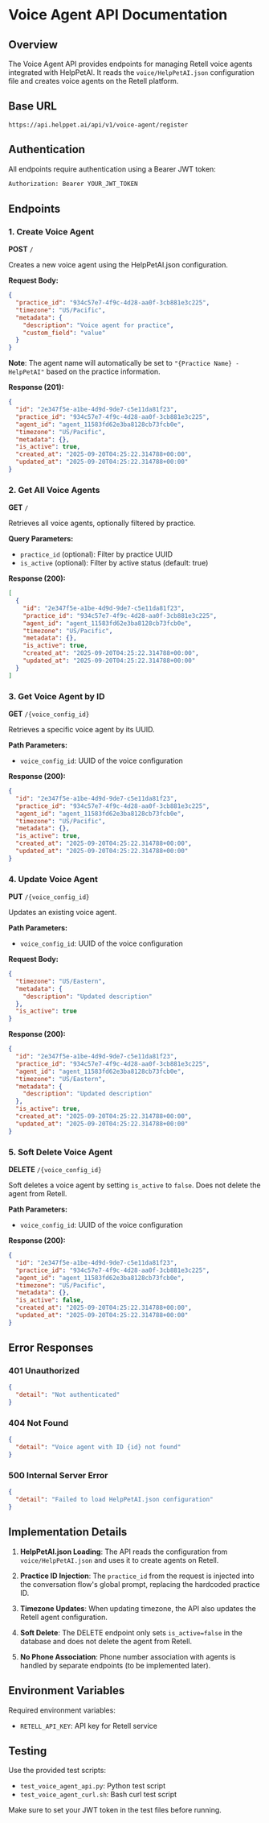 # Voice Agent API Documentation

## Overview

The Voice Agent API provides endpoints for managing Retell voice agents integrated with HelpPetAI. It reads the `voice/HelpPetAI.json` configuration file and creates voice agents on the Retell platform.

## Base URL

```
https://api.helppet.ai/api/v1/voice-agent/register
```

## Authentication

All endpoints require authentication using a Bearer JWT token:

```bash
Authorization: Bearer YOUR_JWT_TOKEN
```

## Endpoints

### 1. Create Voice Agent

**POST** `/`

Creates a new voice agent using the HelpPetAI.json configuration.

**Request Body:**
```json
{
  "practice_id": "934c57e7-4f9c-4d28-aa0f-3cb881e3c225",
  "timezone": "US/Pacific",
  "metadata": {
    "description": "Voice agent for practice",
    "custom_field": "value"
  }
}
```

**Note**: The agent name will automatically be set to `"{Practice Name} - HelpPetAI"` based on the practice information.

**Response (201):**
```json
{
  "id": "2e347f5e-a1be-4d9d-9de7-c5e11da81f23",
  "practice_id": "934c57e7-4f9c-4d28-aa0f-3cb881e3c225",
  "agent_id": "agent_11583fd62e3ba8128cb73fcb0e",
  "timezone": "US/Pacific",
  "metadata": {},
  "is_active": true,
  "created_at": "2025-09-20T04:25:22.314788+00:00",
  "updated_at": "2025-09-20T04:25:22.314788+00:00"
}
```

### 2. Get All Voice Agents

**GET** `/`

Retrieves all voice agents, optionally filtered by practice.

**Query Parameters:**
- `practice_id` (optional): Filter by practice UUID
- `is_active` (optional): Filter by active status (default: true)

**Response (200):**
```json
[
  {
    "id": "2e347f5e-a1be-4d9d-9de7-c5e11da81f23",
    "practice_id": "934c57e7-4f9c-4d28-aa0f-3cb881e3c225",
    "agent_id": "agent_11583fd62e3ba8128cb73fcb0e",
    "timezone": "US/Pacific",
    "metadata": {},
    "is_active": true,
    "created_at": "2025-09-20T04:25:22.314788+00:00",
    "updated_at": "2025-09-20T04:25:22.314788+00:00"
  }
]
```

### 3. Get Voice Agent by ID

**GET** `/{voice_config_id}`

Retrieves a specific voice agent by its UUID.

**Path Parameters:**
- `voice_config_id`: UUID of the voice configuration

**Response (200):**
```json
{
  "id": "2e347f5e-a1be-4d9d-9de7-c5e11da81f23",
  "practice_id": "934c57e7-4f9c-4d28-aa0f-3cb881e3c225",
  "agent_id": "agent_11583fd62e3ba8128cb73fcb0e",
  "timezone": "US/Pacific",
  "metadata": {},
  "is_active": true,
  "created_at": "2025-09-20T04:25:22.314788+00:00",
  "updated_at": "2025-09-20T04:25:22.314788+00:00"
}
```

### 4. Update Voice Agent

**PUT** `/{voice_config_id}`

Updates an existing voice agent.

**Path Parameters:**
- `voice_config_id`: UUID of the voice configuration

**Request Body:**
```json
{
  "timezone": "US/Eastern",
  "metadata": {
    "description": "Updated description"
  },
  "is_active": true
}
```

**Response (200):**
```json
{
  "id": "2e347f5e-a1be-4d9d-9de7-c5e11da81f23",
  "practice_id": "934c57e7-4f9c-4d28-aa0f-3cb881e3c225",
  "agent_id": "agent_11583fd62e3ba8128cb73fcb0e",
  "timezone": "US/Eastern",
  "metadata": {
    "description": "Updated description"
  },
  "is_active": true,
  "created_at": "2025-09-20T04:25:22.314788+00:00",
  "updated_at": "2025-09-20T04:25:22.314788+00:00"
}
```

### 5. Soft Delete Voice Agent

**DELETE** `/{voice_config_id}`

Soft deletes a voice agent by setting `is_active` to `false`. Does not delete the agent from Retell.

**Path Parameters:**
- `voice_config_id`: UUID of the voice configuration

**Response (200):**
```json
{
  "id": "2e347f5e-a1be-4d9d-9de7-c5e11da81f23",
  "practice_id": "934c57e7-4f9c-4d28-aa0f-3cb881e3c225",
  "agent_id": "agent_11583fd62e3ba8128cb73fcb0e",
  "timezone": "US/Pacific",
  "metadata": {},
  "is_active": false,
  "created_at": "2025-09-20T04:25:22.314788+00:00",
  "updated_at": "2025-09-20T04:25:22.314788+00:00"
}
```

## Error Responses

### 401 Unauthorized
```json
{
  "detail": "Not authenticated"
}
```

### 404 Not Found
```json
{
  "detail": "Voice agent with ID {id} not found"
}
```

### 500 Internal Server Error
```json
{
  "detail": "Failed to load HelpPetAI.json configuration"
}
```

## Implementation Details

1. **HelpPetAI.json Loading**: The API reads the configuration from `voice/HelpPetAI.json` and uses it to create agents on Retell.

2. **Practice ID Injection**: The `practice_id` from the request is injected into the conversation flow's global prompt, replacing the hardcoded practice ID.

3. **Timezone Updates**: When updating timezone, the API also updates the Retell agent configuration.

4. **Soft Delete**: The DELETE endpoint only sets `is_active=false` in the database and does not delete the agent from Retell.

5. **No Phone Association**: Phone number association with agents is handled by separate endpoints (to be implemented later).

## Environment Variables

Required environment variables:
- `RETELL_API_KEY`: API key for Retell service

## Testing

Use the provided test scripts:
- `test_voice_agent_api.py`: Python test script
- `test_voice_agent_curl.sh`: Bash curl test script

Make sure to set your JWT token in the test files before running.

